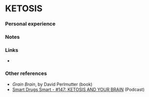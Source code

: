 # KETOSIS

### Personal experience

### Notes

### Links
- 

### Other references
- *Grain Brain*, by David Perlmutter (book)
- [Smart Drugs Smart - #147: KETOSIS AND YOUR BRAIN](https://smartdrugsmarts.com/episodes/episode-147-ketosis-cognition/) (Podcast) 


